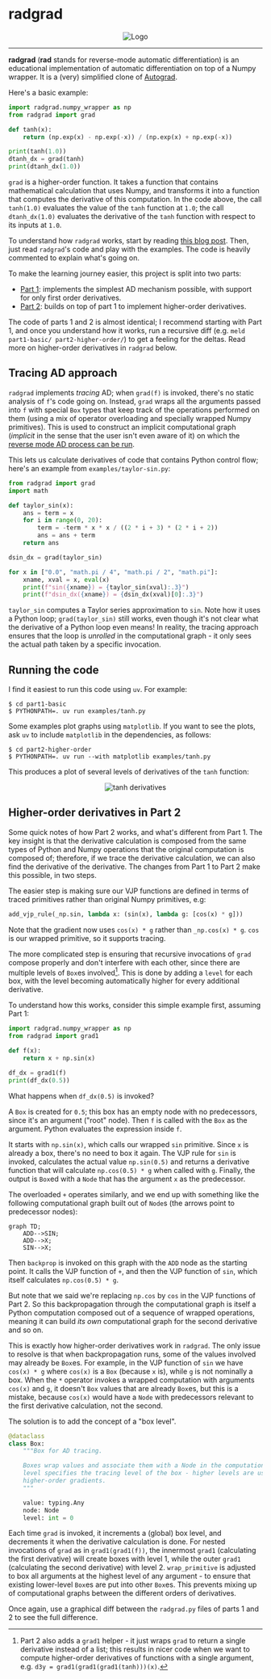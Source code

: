 # radgrad

<p align="center">
  <img alt="Logo" src="doc/radgrad-logo.png" />
</p>

----

**radgrad** (**rad** stands for reverse-mode automatic differentiation) is
an educational implementation of automatic differentiation on top
of a Numpy wrapper. It is a (very) simplified clone of
[Autograd](https://github.com/hips/autograd).

Here's a basic example:

```python
import radgrad.numpy_wrapper as np
from radgrad import grad

def tanh(x):
    return (np.exp(x) - np.exp(-x)) / (np.exp(x) + np.exp(-x))

print(tanh(1.0))
dtanh_dx = grad(tanh)
print(dtanh_dx(1.0))
```

`grad` is a higher-order function. It takes a function that contains
mathematical calculation that uses Numpy, and transforms it into a function
that computes the derivative of this computation. In the code above, the call
`tanh(1.0)` evaluates the value of the `tanh` function at `1.0`; the call
`dtanh_dx(1.0)` evaluates the derivative of the `tanh` function with respect
to its inputs at `1.0`.

To understand how `radgrad` works, start by reading
[this blog post](https://eli.thegreenplace.net/2025/reverse-mode-automatic-differentiation/).
Then, just read `radgrad`'s code and play with the examples. The code is
heavily commented to explain what's going on.

To make the learning journey easier, this project is split into two parts:

* [Part 1](https://github.com/eliben/radgrad/tree/main/part1-basic): implements
  the simplest AD mechanism possible, with support for only first order
  derivatives.
* [Part 2](https://github.com/eliben/radgrad/tree/main/part2-higher-order):
  builds on top of part 1 to implement higher-order derivatives.

The code of parts 1 and 2 is almost identical; I recommend starting with Part 1,
and once you understand how it works, run a recursive diff (e.g.
`meld part1-basic/ part2-higher-order/`) to get a feeling for the deltas. Read
more on higher-order derivatives in `radgrad` below.

## Tracing AD approach

`radgrad` implements _tracing_ AD; when `grad(f)` is invoked, there's no static
analysis of `f`'s code going on. Instead, `grad` wraps all the arguments passed
into `f` with special `Box` types that keep track of the operations performed
on them (using a mix of operator overloading and specially wrapped Numpy
primitives). This is used to construct an implicit computational graph
(_implicit_ in the sense that the user isn't even aware of it) on which the
[reverse mode AD process can be run](https://eli.thegreenplace.net/2025/reverse-mode-automatic-differentiation/).

This lets us calculate derivatives of code that contains Python control flow;
here's an example from `examples/taylor-sin.py`:

```python
from radgrad import grad
import math

def taylor_sin(x):
    ans = term = x
    for i in range(0, 20):
        term = -term * x * x / ((2 * i + 3) * (2 * i + 2))
        ans = ans + term
    return ans

dsin_dx = grad(taylor_sin)

for x in ["0.0", "math.pi / 4", "math.pi / 2", "math.pi"]:
    xname, xval = x, eval(x)
    print(f"sin({xname}) = {taylor_sin(xval):.3}")
    print(f"dsin_dx({xname}) = {dsin_dx(xval)[0]:.3}")
```

`taylor_sin` computes a Taylor series approximation to `sin`. Note how it
uses a Python loop; `grad(taylor_sin)` still works, even though it's not clear
what the derivative of a Python loop even means! In reality, the tracing
approach ensures that the loop is _unrolled_ in the computational graph - it
only sees the actual path taken by a specific invocation.

## Running the code

I find it easiest to run this code using `uv`. For example:

```shell
$ cd part1-basic
$ PYTHONPATH=. uv run examples/tanh.py
```

Some examples plot graphs using `matplotlib`. If you want to see the plots,
ask `uv` to include `matplotlib` in the dependencies, as follows:

```shell
$ cd part2-higher-order
$ PYTHONPATH=. uv run --with matplotlib examples/tanh.py
```

This produces a plot of several levels of derivatives of the `tanh` function:

<p align="center">
  <img alt="tanh derivatives" src="doc/tanh-derivatives.png" />
</p>

## Higher-order derivatives in Part 2

Some quick notes of how Part 2 works, and what's different from Part 1. The
key insight is that the derivative calculation is composed from the same
types of Python and Numpy operations that the original computation is composed
of; therefore, if we trace the derivative calculation, we can also find the
derivative of the derivative. The changes from Part 1 to Part 2 make this
possible, in two steps.

The easier step is making sure our VJP functions are defined in terms of
traced primitives rather than original Numpy primitives, e.g:

```python
add_vjp_rule(_np.sin, lambda x: (sin(x), lambda g: [cos(x) * g]))
```

Note that the gradient now uses `cos(x) * g` rather than `_np.cos(x) * g`.
`cos` is our wrapped primitive, so it supports tracing.

The more complicated step is ensuring that recursive invocations of `grad`
compose properly and don't interfere with each other, since there are multiple
levels of `Box`es involved[^1]. This is done by adding a `level` for each
box, with the level becoming automatically higher for every additional
derivative.

To understand how this works, consider this simple example first, assuming
Part 1:

```python
import radgrad.numpy_wrapper as np
from radgrad import grad1

def f(x):
    return x + np.sin(x)

df_dx = grad1(f)
print(df_dx(0.5))
```

What happens when `df_dx(0.5)` is invoked?

A `Box` is created for `0.5`; this box has an empty node with no predecessors,
since it's an argument ("root" node). Then `f` is called with the `Box` as the
argument. Python evaluates the expression inside `f`.

It starts with `np.sin(x)`, which calls our wrapped `sin` primitive. Since `x`
is already a box, there's no need to box it again. The VJP rule for `sin` is
invoked, calculates the actual value `np.sin(0.5)` and returns a derivative
function that will calculate `np.cos(0.5) * g` when called with `g`. Finally,
the output is `Box`ed with a `Node` that has the argument `x` as the
predecessor.

The overloaded `+` operates similarly, and we end up with something like the
following computational graph built out of `Node`s (the arrows point to
predecessor nodes):

```mermaid
graph TD;
    ADD-->SIN;
    ADD-->X;
    SIN-->X;
```

Then `backprop` is invoked on this graph with the `ADD` node as the starting
point. It calls the VJP function of `+`, and then the VJP function of `sin`,
which itself calculates `np.cos(0.5) * g`.

But note that we said we're replacing `np.cos` by `cos` in the VJP functions
of Part 2. So this backpropagation through the computational graph is itself
a Python computation composed out of a sequence of wrapped operations, meaning
it can build _its own_ computational graph for the second derivative and so on.

This is exactly how higher-order derivatives work in `radgrad`. The only
issue to resolve is that when backpropagation runs, some of the values
involved may already be `Box`es. For example, in the VJP function of `sin`
we have `cos(x) * g` where `cos(x)` is a `Box` (because `x` is), while
`g` is not nominally a box. When the `*` operator invokes a wrapped
computation with arguments `cos(x)` and `g`, it doesn't `Box` values that
are already `Box`es, but this is a mistake, because `cos(x)` would have
a `Node` with predecessors relevant to the first derivative calculation,
not the second.

The solution is to add the concept of a "box level".

```python
@dataclass
class Box:
    """Box for AD tracing.

    Boxes wrap values and associate them with a Node in the computation graph.
    level specifies the tracing level of the box - higher levels are used for
    higher-order gradients.
    """

    value: typing.Any
    node: Node
    level: int = 0
```

Each time `grad` is
invoked, it increments a (global) box level, and decrements it when the
derivative calculation is done. For nested invocations of `grad` as in
`grad1(grad1(f))`, the innermost `grad1` (calculating the first derivative)
will create boxes with level 1, while the outer `grad1` (calculating the
second derivative) with level 2. `wrap_primitive` is adjusted to box all
arguments at the highest level of any argument - to ensure that existing
lower-level `Box`es are put into other `Box`es. This prevents mixing up
of computational graphs between the different orders of derivatives.

Once again, use a graphical diff between the `radgrad.py` files of parts 1
and 2 to see the full difference.







[^1]: Part 2 also adds a `grad1` helper - it just wraps `grad` to return a
single derivative instead of a list; this results in nicer code when we want to
compute higher-order derivatives of functions with a single argument, e.g.
`d3y = grad1(grad1(grad1(tanh)))(x)`.

